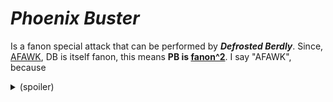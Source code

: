 # _Phoenix Buster_

Is a fanon special attack that can be performed by _**Defrosted Berdly**_. Since, [AFAWK](https://acronymfinder.com/As-Far-As-We-Know-(AFAWK).html), DB is itself fanon, this means **PB is [fanon^2](https://en.wikipedia.org/wiki/Recursion)**. I say "AFAWK", because <details><summary>(spoiler)</summary>

  future DR chapters may bring back Berdly, **even after Snowgrave**. Snowgrave is supposed to be a "lethal" spell, but we don't know exactly how.

</details>
